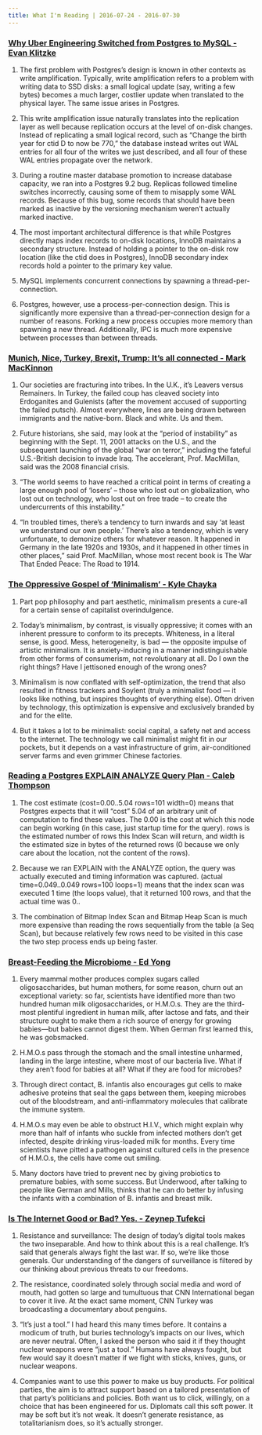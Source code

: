 ```yaml
---
title: What I'm Reading | 2016-07-24 - 2016-07-30
---
```


### [Why Uber Engineering Switched from Postgres to MySQL - Evan Klitzke](https://eng.uber.com/mysql-migration/)

1. The first problem with Postgres’s design is known in other contexts as write amplification. Typically, write amplification refers to a problem with writing data to SSD disks: a small logical update (say, writing a few bytes) becomes a much larger, costlier update when translated to the physical layer. The same issue arises in Postgres.

2. This write amplification issue naturally translates into the replication layer as well because replication occurs at the level of on-disk changes. Instead of replicating a small logical record, such as “Change the birth year for ctid D to now be 770,” the database instead writes out WAL entries for all four of the writes we just described, and all four of these WAL entries propagate over the network.

3. During a routine master database promotion to increase database capacity, we ran into a Postgres 9.2 bug. Replicas followed timeline switches incorrectly, causing some of them to misapply some WAL records. Because of this bug, some records that should have been marked as inactive by the versioning mechanism weren’t actually marked inactive.

4. The most important architectural difference is that while Postgres directly maps index records to on-disk locations, InnoDB maintains a secondary structure. Instead of holding a pointer to the on-disk row location (like the ctid does in Postgres), InnoDB secondary index records hold a pointer to the primary key value.

5. MySQL implements concurrent connections by spawning a thread-per-connection.

6. Postgres, however, use a process-per-connection design. This is significantly more expensive than a thread-per-connection design for a number of reasons. Forking a new process occupies more memory than spawning a new thread. Additionally, IPC is much more expensive between processes than between threads.

### [Munich, Nice, Turkey, Brexit, Trump: It’s all connected - Mark MacKinnon](http://www.theglobeandmail.com/news/world/munich-nice-turkey-brexit-trump-its-all-connected/article31084101/)

1. Our societies are fracturing into tribes. In the U.K., it’s Leavers versus Remainers. In Turkey, the failed coup has cleaved society into Erdoganites and Gulenists (after the movement accused of supporting the failed putsch). Almost everywhere, lines are being drawn between immigrants and the native-born. Black and white. Us and them.

2. Future historians, she said, may look at the “period of instability” as beginning with the Sept. 11, 2001 attacks on the U.S., and the subsequent launching of the global “war on terror,” including the fateful U.S.-British decision to invade Iraq. The accelerant, Prof. MacMillan, said was the 2008 financial crisis.

3. “The world seems to have reached a critical point in terms of creating a large enough pool of ‘losers’ – those who lost out on globalization, who lost out on technology, who lost out on free trade – to create the undercurrents of this instability.”

4. “In troubled times, there’s a tendency to turn inwards and say ‘at least we understand our own people.’ There’s also a tendency, which is very unfortunate, to demonize others for whatever reason. It happened in Germany in the late 1920s and 1930s, and it happened in other times in other places,” said Prof. MacMillan, whose most recent book is The War That Ended Peace: The Road to 1914.

### [The Oppressive Gospel of ‘Minimalism’ - Kyle Chayka](http://www.nytimes.com/2016/07/31/magazine/the-oppressive-gospel-of-minimalism.html)

1. Part pop philosophy and part aesthetic, minimalism presents a cure-all for a certain sense of capitalist overindulgence.

2. Today’s minimalism, by contrast, is visually oppressive; it comes with an inherent pressure to conform to its precepts. Whiteness, in a literal sense, is good. Mess, heterogeneity, is bad — the opposite impulse of artistic minimalism. It is anxiety-inducing in a manner indistinguishable from other forms of consumerism, not revolutionary at all. Do I own the right things? Have I jettisoned enough of the wrong ones?

3. Minimalism is now conflated with self-optimization, the trend that also resulted in fitness trackers and Soylent (truly a minimalist food — it looks like nothing, but inspires thoughts of everything else). Often driven by technol­ogy, this optimization is expensive and exclusively branded by and for the elite.

4. But it takes a lot to be minimalist: social capital, a safety net and access to the internet. The technology we call minimalist might fit in our pockets, but it depends on a vast infrastructure of grim, air-conditioned server farms and even grimmer Chinese factories.

### [Reading a Postgres EXPLAIN ANALYZE Query Plan - Caleb Thompson](https://robots.thoughtbot.com/reading-an-explain-analyze-query-plan)

1. The cost estimate (cost=0.00..5.04 rows=101 width=0) means that Postgres expects that it will “cost” 5.04 of an arbitrary unit of computation to find these values. The 0.00 is the cost at which this node can begin working (in this case, just startup time for the query). rows is the estimated number of rows this Index Scan will return, and width is the estimated size in bytes of the returned rows (0 because we only care about the location, not the content of the rows).

2. Because we ran EXPLAIN with the ANALYZE option, the query was actually executed and timing information was captured. (actual time=0.049..0.049 rows=100 loops=1) means that the index scan was executed 1 time (the loops value), that it returned 100 rows, and that the actual time was 0..

3. The combination of Bitmap Index Scan and Bitmap Heap Scan is much more expensive than reading the rows sequentially from the table (a Seq Scan), but because relatively few rows need to be visited in this case the two step process ends up being faster.

### [Breast-Feeding the Microbiome - Ed Yong](http://www.newyorker.com/tech/elements/breast-feeding-the-microbiome)

1. Every mammal mother produces complex sugars called oligosaccharides, but human moth­ers, for some reason, churn out an exceptional variety: so far, scientists have identified more than two hundred human milk oligosaccharides, or H.M.O.s. They are the third-most plentiful ingredient in human milk, after lactose and fats, and their structure ought to make them a rich source of energy for growing babies—but babies cannot digest them. When German first learned this, he was gobsmacked.

2. H.M.O.s pass through the stom­ach and the small intestine unharmed, landing in the large intestine, where most of our bacteria live. What if they aren’t food for babies at all? What if they are food for microbes?

3. Through direct contact, B. infantis also encourages gut cells to make adhesive proteins that seal the gaps between them, keeping microbes out of the bloodstream, and anti-inflam­matory molecules that calibrate the immune system.

4. H.M.O.s may even be able to obstruct H.I.V., which might explain why more than half of infants who suckle from infected mothers don’t get infected, despite drinking virus-loaded milk for months. Every time scientists have pitted a pathogen against cultured cells in the presence of H.M.O.s, the cells have come out smil­ing.

5. Many doctors have tried to prevent nec by giving probiotics to premature babies, with some success. But Underwood, after talking to people like German and Mills, thinks that he can do better by infusing the infants with a combination of B. infantis and breast milk.

### [Is The Internet Good or Bad? Yes. - Zeynep Tufekci](https://medium.com/matter/is-the-internet-good-or-bad-yes-76d9913c6011)

1. Resistance and surveillance: The design of today’s digital tools makes the two inseparable. And how to think about this is a real challenge. It’s said that generals always fight the last war. If so, we’re like those generals. Our understanding of the dangers of surveillance is filtered by our thinking about previous threats to our freedoms.

2. The resistance, coordinated solely through social media and word of mouth, had gotten so large and tumultuous that CNN International began to cover it live. At the exact same moment, CNN Turkey was broadcasting a documentary about penguins.

3. “It’s just a tool.” I had heard this many times before. It contains a modicum of truth, but buries technology’s impacts on our lives, which are never neutral. Often, I asked the person who said it if they thought nuclear weapons were “just a tool.” Humans have always fought, but few would say it doesn’t matter if we fight with sticks, knives, guns, or nuclear weapons.

4. Companies want to use this power to make us buy products. For political parties, the aim is to attract support based on a tailored presentation of that party’s politicians and policies. Both want us to click, willingly, on a choice that has been engineered for us. Diplomats call this soft power. It may be soft but it’s not weak. It doesn’t generate resistance, as totalitarianism does, so it’s actually stronger.

